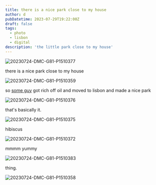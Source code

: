 ```yaml
---
title: there is a nice park close to my house
author: d
pubDatetime: 2023-07-29T19:22:00Z
draft: false
tags:
  - photo
  - lisbon
  - digital
description: 'the little park close to my house'
---
```

![20230724-DMC-G81-P1510377](/img/green/20230724-DMC-G81-P1510377.jpg)

there is a nice park close to my house

![20230724-DMC-G81-P1510359](/img/green/20230724-DMC-G81-P1510359.jpg)

so [some guy](https://en.wikipedia.org/wiki/Calouste_Gulbenkian) got rich off oil and moved to lisbon and made a nice park

![20230724-DMC-G81-P1510376](/img/green/20230724-DMC-G81-P1510376.jpg) 

that's basically it. 

![20230724-DMC-G81-P1510375](/img/green/20230724-DMC-G81-P1510375.jpg)

hibiscus 

![20230724-DMC-G81-P1510372](/img/green/20230724-DMC-G81-P1510372.jpg)

mmmm yummy

![20230724-DMC-G81-P1510383](/img/green/20230724-DMC-G81-P1510383.jpg)

thing.

![20230724-DMC-G81-P1510358](/img/green/20230724-DMC-G81-P1510358.jpg)
